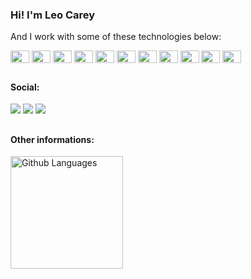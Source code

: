 <!--div>
    <img width="100%" src="https://github.com/leoncarey/leoncarey/blob/main/assets/banner.png" alt="Banner" />
</div-->

 <!-- ## -->

<div>
  <h3>Hi! I'm Leo Carey</h3>

  And I work with some of these technologies below:
</div>

<div style="display: inline_block">
  <img align="center" alt="Carey-Js" height="20" width="30" src="https://github.com/leoncarey/devicon/blob/master/icons/javascript/javascript-original.svg">
  <img align="center" alt="Carey-Typescript" height="20" width="30" src="https://github.com/leoncarey/devicon/blob/master/icons/typescript/typescript-original.svg">
  <img align="center" alt="Carey-VueJs" height="20" width="30" src="https://github.com/leoncarey/devicon/blob/master/icons/vuejs/vuejs-original.svg">
  <img align="center" alt="Carey-NuxtJs" height="20" width="30" src="https://nuxt.com/assets/design-kit/icon-green.png">
  <img align="center" alt="Carey-React" height="20" width="30" src="https://github.com/leoncarey/devicon/blob/master/icons/react/react-original.svg">
  <img align="center" alt="Carey-NextJs" height="20" width="30" src="https://github.com/leoncarey/devicon/blob/master/icons/nextjs/nextjs-original.svg">
  <img align="center" alt="Carey-TailwindCSS" height="20" width="30" src="https://github.com/leoncarey/devicon/blob/master/icons/tailwindcss/tailwindcss-plain.svg">
  <img align="center" alt="Carey-Nodejs" height="20" width="30" src="https://github.com/leoncarey/devicon/blob/master/icons/nodejs/nodejs-original.svg">
  <img align="center" alt="Carey-MongoDb" height="20" width="30" src="https://github.com/leoncarey/devicon/blob/master/icons/mongodb/mongodb-original.svg">
  <img align="center" alt="Carey-MySql" height="20" width="30" src="https://github.com/leoncarey/devicon/blob/master/icons/mysql/mysql-original.svg">
  <img align="center" alt="Carey-MySql" height="20" width="30" src="https://github.com/leoncarey/devicon/blob/master/icons/postgresql/postgresql-original.svg">
</div>

  ##
  
<h4>
  Social:
</h4>
  
<div>
  <!--a href="https://www.youtube.com/channel/UCk39B1iUJo9Gg9A4kXR0HdQ" target="_blank">
    <img src="https://img.shields.io/badge/YouTube-FF0000?style=for-the-badge&logo=youtube&logoColor=white" target="_blank"></a -->
  <a href="https://www.linkedin.com/in/leonardo-carey" target="_blank">
    <img src="https://img.shields.io/badge/-LinkedIn-%230077B5?style=for-the-badge&logo=linkedin&logoColor=white" target="_blank"></a>
  <a href="https://www.npmjs.com/~careycoder" target="_blank"><img src="https://img.shields.io/badge/-NPM-EDF2F7?style=for-the-badge&logo=npm&logoColor=white" target="_blank"></a>
  <a href="mailto:careycoder@gmail.com"><img src="https://img.shields.io/badge/-Gmail-%23333?style=for-the-badge&logo=gmail" target="_blank"></a>
</div>

 ##
 
<h4>
  Other informations:
</h4>

<div>
    <!--img height="180em" src="https://github-readme-stats.vercel.app/api?username=leoncarey&show_icons=true&theme=gruvbox&include_all_commits=true&count_private=true" alt="Github Status" /-->
    <img height="180em" src="https://github-readme-stats.vercel.app/api/top-langs?username=leoncarey&theme=gruvbox&layout=compact&langs_count=6" alt="Github Languages" />
</div>
